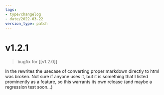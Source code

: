 ```yaml
---
tags:
- type/changelog
- date/2022-03-22
version_type: patch
---
```


# v1.2.1
> bugfix for [[v1.2.0]]

In the rewrites the usecase of converting proper markdown directly to html was broken. Not sure if anyone uses it, but it is something that I listed prominently as a feature, so this warrants its own release (and maybe a regression test soon...)